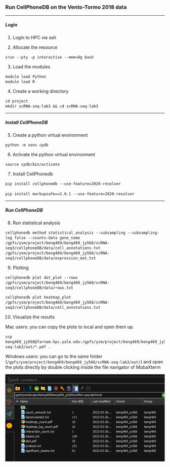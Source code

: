 ### Run CellPhoneDB on the Vento-Tormo 2018 data

***
##### Login 

1. Login to HPC via ssh

2. Allocate the resource

```
srun --pty -p interactive --mem=8g bash
```

3. Load the modules

```
module load Python
module load R
```
4. Create a working directory

```
cd project
mkdir scRNA-seq-lab3 && cd scRNA-seq-lab3
```

***
##### Install CellPhoneDB

5. Create a python virtual environment 

```
python -m venv cpdb
```

6. Activate the python virtual environment

```
source cpdb/bin/activate
```

7. Install CellPhonedb

```
pip install cellphonedb --use-feature=2020-resolver

pip install markupsafe==2.0.1 --use-feature=2020-resolver
```

***
##### Run CellPhoneDB

8. Run statistical analysis

```
cellphonedb method statistical_analysis --subsampling --subsampling-log false --counts-data gene_name /gpfs/ysm/project/beng469/beng469_jy568/scRNA-seq3/cellphoneDB/data/cell_annotations.txt /gpfs/ysm/project/beng469/beng469_jy568/scRNA-seq3/cellphoneDB/data/expression_mat.txt
```

9. Plotting

```
cellphonedb plot dot_plot --rows /gpfs/ysm/project/beng469/beng469_jy568/scRNA-seq3/cellphoneDB/data/rows.txt
```

```
cellphonedb plot heatmap_plot /gpfs/ysm/project/beng469/beng469_jy568/scRNA-seq3/cellphoneDB/data/cell_annotations.txt
```

10. Visualize the results

Mac users: you can copy the plots to local and open them up.

```
scp beng469_jy568@farnam.hpc.yale.edu:/gpfs/ysm/project/beng469/beng469_jy568/scRNA-seq-lab3/out/*.pdf .
```
Windows users: you can go to the same folder (```/gpfs/ysm/project/beng469/beng469_jy568/scRNA-seq-lab3/out/```) and open the plots directly by double clicking inside the file navigator of MobaXterm

![plot](./imgs/moba_file.png)
